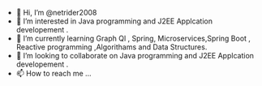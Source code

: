 - 👋 Hi, I’m @netrider2008
- 👀 I’m interested in Java programming and J2EE Applcation developement .
- 🌱 I’m currently learning Graph Ql , Spring, Microservices,Spring Boot , Reactive programming ,Algorithams and Data Structures.
- 💞️ I’m looking to collaborate on Java programming and J2EE Applcation developement .
- 📫 How to reach me ...

<!---
netrider2008/netrider2008 is a ✨ special ✨ repository because its `README.md` (this file) appears on your GitHub profile.
You can click the Preview link to take a look at your changes.
--->
